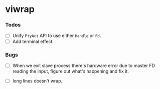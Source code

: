 # viwrap

### Todos

- [ ] Unify `PtyAct` API to use either `Handle` or `Fd`.
- [ ] Add terminal effect

### Bugs
- [ ] When we exit slave process there's hardware error due to master FD reading the input, figure out what's happening and fix it.
- [ ] long lines doesn't wrap.

